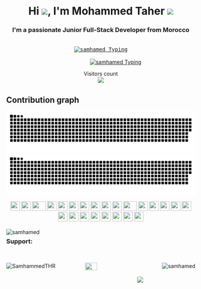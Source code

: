 <h1 align="center">Hi <img src="https://raw.githubusercontent.com/MartinHeinz/MartinHeinz/master/wave.gif" width="40">, I'm Mohammed Taher <img src="https://emoji.slack-edge.com/T0172CCPGUW/party-blob/d7253707fa13e9ee.gif" width="30"/>
<h3 align="center">I'm a passionate Junior Full-Stack Developer from Morocco
</h3></h1></a>

<p align="center">
  <br/>
<kbd>
<a href="https://github.com/samhamed/github-readme-stats"><img alt="samhamed  Typing" src="https://readme-typing-svg.herokuapp.com?color=%2316FF18&duration=5094&multiline=true&width=550&height=77&lines=Mohammed%40Helloworld%3A%24+echo+%22++Hello+Everyone%22;Taher%40Helloworld%3A%24+Hello+Everyone" /></a></kbd>
    <br><br>
     &nbsp&nbsp&nbsp&nbsp&nbsp&nbsp&nbsp&nbsp&nbsp&nbsp&nbsp&nbsp&nbsp&nbsp&nbsp&nbsp&nbsp&nbsp&nbsp&nbsp<a href="https://github.com/samhamed/github-readme-stats"><img alt="samhamed  Typing" src="https://readme-typing-svg.herokuapp.com?color=%235EB3FF&duration=5094&lines=I%E2%80%99m+Passionate+Tech+learner;Big+Challenging+Tasks" /></a>
 <br/>
</p>
 
<p align="center"> 
  Visitors count<br>
  <img src="https://profile-counter.glitch.me/samhamed/count.svg" />
</p>






## Contribution graph 

![github contribution grid snake animation](https://raw.githubusercontent.com/samhamed/samhamed/output/github-contribution-grid-snake-dark.svg#gh-dark-mode-only)![github contribution grid snake animation](https://raw.githubusercontent.com/samhamed/samhamed/output/github-contribution-grid-snake.svg#gh-light-mode-only)




<div align="center">
    <img src="https://cultofthepartyparrot.com/parrots/hd/githubparrot.gif" width="25" height="25"/>
    <img src="https://cultofthepartyparrot.com/flags/hd/iranparrot.gif" width="25" height="25"/>
    <img src="https://cultofthepartyparrot.com/parrots/asyncparrot.gif" width="36" height="25"/>
    <img src="https://cultofthepartyparrot.com/parrots/exceptionallyfastparrot.gif" width="25" height="25"/>
    <img src="https://cultofthepartyparrot.com/parrots/hd/60fpsparrot.gif" width="25" height="25"/>
    <img src="https://cultofthepartyparrot.com/parrots/hd/jumpingparrot.gif" width="25" height="25"/>
    <img src="https://cultofthepartyparrot.com/parrots/hd/opensourceparrot.gif" width="25" height="25"/>
    <img src="https://cultofthepartyparrot.com/parrots/hd/dealwithitnowparrot.gif" width="25" height="25"/>
    <img src="https://cultofthepartyparrot.com/parrots/hd/hypnoparrotlight.gif" width="25" height="25"/>
    <img src="https://cultofthepartyparrot.com/parrots/databaseparrot.gif" width="25" height="25"/>
    <img src="https://cultofthepartyparrot.com/parrots/fixparrot.gif" width="36" height="25"/>
    <img src="https://cultofthepartyparrot.com/parrots/hd/laptop_parrot.gif" width="25" height="25"/>
    <img src="https://cultofthepartyparrot.com/parrots/hd/spinningparrot.gif" width="25" height="25"/>
    <img src="https://cultofthepartyparrot.com/parrots/hd/levitationparrot.gif" width="25" height="25"/>
    <img src="https://cultofthepartyparrot.com/parrots/hd/meldparrot.gif" width="25" height="25"/>
    <img src="https://cultofthepartyparrot.com/parrots/slomoparrot.gif" width="25" height="25"/>
    <img src="https://cultofthepartyparrot.com/parrots/hd/moonwalkingparrot.gif" width="25" height="25"/>
    <img src="https://cultofthepartyparrot.com/parrots/hd/stableparrot.gif" width="25" height="25"/>
    <img src="https://cultofthepartyparrot.com/parrots/hd/scienceparrot.gif" width="25" height="25"/>
    <img src="https://cultofthepartyparrot.com/parrots/hd/pirateparrot.gif" width="25" height="25"/>
    <img src="https://cultofthepartyparrot.com/parrots/hd/footballparrot.gif" width="25" height="25"/>
    <img src="https://cultofthepartyparrot.com/parrots/hd/illuminatiparrot.gif" width="25" height="25"/>
    <img src="https://cultofthepartyparrot.com/parrots/hd/hypnoparrotdark.gif" width="25" height="25"/>
    <img src="https://cultofthepartyparrot.com/parrots/hd/mustacheparrot.gif" width="25" height="25"/>
</div>
<br/>
<img align="left" src="https://github-readme-stats.vercel.app/api?username=samhamed&show_icons=true&locale=en&theme=dark&background=000000" alt="samhamed"  />
<h3 align="centre">Support:</h3><br/>
<p><a href="https://www.buymeacoffee.com/SamhammedTHR"> <img align="left" src="https://cdn.buymeacoffee.com/buttons/v2/default-yellow.png" height="50" width="210" alt="SamhammedTHR" /></a>
  
  
  
  <img align="right" src="https://github-readme-streak-stats.herokuapp.com/?user=samhamed&theme=dark&background=000000" alt="samhamed" />
 <img src="https://media.giphy.com/media/M9gbBd9nbDrOTu1Mqx/giphy.gif" width="25%" height="7%"/>



<p align="center"><img  src="https://github.com/samhamed/Mohammed-Taher/blob/main/git2.webp"></p>
